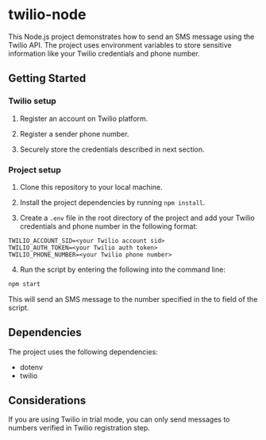 # twilio-node

This Node.js project demonstrates how to send an SMS message using the Twilio API. The project uses environment variables to store sensitive information like your Twilio credentials and phone number.

## Getting Started

### Twilio setup

1. Register an account on Twilio platform.

2. Register a sender phone number.

3. Securely store the credentials described in next section.

### Project setup

1. Clone this repository to your local machine.

2. Install the project dependencies by running `npm install`.

3. Create a `.env` file in the root directory of the project and add your Twilio credentials and phone number in the following format:

```
TWILIO_ACCOUNT_SID=<your Twilio account sid>
TWILIO_AUTH_TOKEN=<your Twilio auth token>
TWILIO_PHONE_NUMBER=<your Twilio phone number>
```

4. Run the script by entering the following into the command line:

```bash
npm start
```

This will send an SMS message to the number specified in the to field of the script.

## Dependencies

The project uses the following dependencies:

- dotenv
- twilio

## Considerations

If you are using Twilio in trial mode, you can only send messages to numbers verified in Twilio registration step.